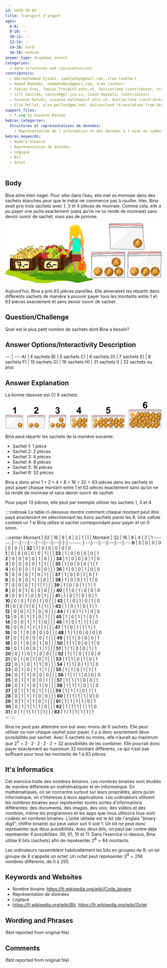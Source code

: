 ```yaml
---
id: 2020-IR-03
title: Transport d’argent
ages:
  6-8: --
  8-10: --
  10-12: --
  12-14: --
  14-16: hard
  16-19: medium
answer_type: dropdown select
categories:
  - data structures and representations
contributors:
  - Amirmohammad Djazbi, samdjazby@gmail.com, Iran (author)
  - Hamed Mohebbi, hmdmohebbi@gmail.com, Iran (author)
  - Fabian Frei, fabian.frei@inf.ethz.ch, Switzerland (contributor, translation from English into German)
  - Jiří Vaníček, vanicek@pf.jcu.cz, Czech Republic (contributor)
  - Susanne Datzko, susanne.datzko@inf.ethz.ch, Switzerland (contributor, graphics)
  - Elsa Pellet, elsa.pellet@gmx.net, Switzerland (translation from German into French)
support_files:
  - *.svg by Susanne Datzko
bebras_categories:
  Structures et représentations de données:
    - Représentation de l'information et des données à l'aide de symboles
bebras_keywords:
  - Nombre binaire
  - Représentation de données
  - Logique
  - Bit
  - Octet
---
```



## Body

Bina aime bien nager. Pour aller dans l’eau, elle met sa monnaie dans des sachets étanches pour que le métal ne commence pas à rouiller. Hier, Bina avait pris trois sachets avec 1, 3 et 4 pièces de monnaie. Comme cela, elle a pu payer une poire exactement (sans qu’on ne lui rende de monnaie) sans devoir ouvrir de sachet, mais pas de pomme.

![](graphics/2020-IR-03_taskbody-optimized.svg "Étales de fruits (500px)")

Aujourd’hui, Bina a pris 63 pièces pareilles. Elle aimeraient les répartir dans différents sachets de manière à pouvoir payer tous les montants entre 1 et 63 pièces exactement et sans devoir ouvrir de sachet.


## Question/Challenge

Quel est le plus petit nombre de sachets dont Bina a besoin?


## Answer Options/Interactivity Description

--: | ---
 A) | 4 sachets
 B) | 5 sachets
 C) | 6 sachets
 D) | 7 sachets
 E) | 8 sachets
 F) | 15 sachets
 G) | 16 sachets
 H) | 31 sachets
 I) | 32 sachets ou plus


## Answer Explanation

La bonne réponse est C) 6 sachets:

![](graphics/2020-IR-03_solution-compatible.svg "Solution (500px)")

Bina peut répartir les sachets de la manière suivante:
 - Sachet 1: 1 pièce
 - Sachet 2: 2 pièces
 - Sachet 3: 4 pièces
 - Sachet 4: 8 pièces
 - Sachet 5: 16 pièces
 - Sachet 6: 32 pièces

Bina a donc ainsi $1 + 2 + 4 + 8 + 16 + 32 = 63$ pièces dans les sachets et peut payer chaque montant entre 1 et 63 pièces exactement sans qu’on ne lui rende de monnaie et sans devoir ouvrir de sachet.

Pour payer 13 pièces, elle peut par exemple utiliser les sachets 1, 3 et 4.

::::nobreak
La table ci-dessous montre comment chaque montant peut être payé exactement en sélectionnant les bons sachets parmi les 6. Une cellule contient un 1 si Bina utilise le sachet correspondant pour payer et un 0 sinon.

:::center
Montant | 32 | 16 | 8  | 4  | 2  | 1  | | | Montant | 32 | 16 | 8  | 4  | 2  | 1 
:-----: |:--:|:--:|:--:|:--:|:--:|:--:|-|-| :-----: |:--:|:--:|:--:|:--:|:--:|:--:
 **0**  | 0  | 0  | 0  | 0  | 0  | 0  | | | **32**  | 1  | 0  | 0  | 0  | 0  | 0  
 **1**  | 0  | 0  | 0  | 0  | 0  | 1  | | | **33**  | 1  | 0  | 0  | 0  | 0  | 1  
 **2**  | 0  | 0  | 0  | 0  | 1  | 0  | | | **34**  | 1  | 0  | 0  | 0  | 1  | 0  
 **3**  | 0  | 0  | 0  | 0  | 1  | 1  | | | **35**  | 1  | 0  | 0  | 0  | 1  | 1  
 **4**  | 0  | 0  | 0  | 1  | 0  | 0  | | | **36**  | 1  | 0  | 0  | 1  | 0  | 0  
 **5**  | 0  | 0  | 0  | 1  | 0  | 1  | | | **37**  | 1  | 0  | 0  | 1  | 0  | 1  
 **6**  | 0  | 0  | 0  | 1  | 1  | 0  | | | **38**  | 1  | 0  | 0  | 1  | 1  | 0  
 **7**  | 0  | 0  | 0  | 1  | 1  | 1  | | | **39**  | 1  | 0  | 0  | 1  | 1  | 1  
 **8**  | 0  | 0  | 1  | 0  | 0  | 0  | | | **40**  | 1  | 0  | 1  | 0  | 0  | 0  
 **9**  | 0  | 0  | 1  | 0  | 0  | 1  | | | **41**  | 1  | 0  | 1  | 0  | 0  | 1  
**10**  | 0  | 0  | 1  | 0  | 1  | 0  | | | **42**  | 1  | 0  | 1  | 0  | 1  | 0  
**11**  | 0  | 0  | 1  | 0  | 1  | 1  | | | **43**  | 1  | 0  | 1  | 0  | 1  | 1  
**12**  | 0  | 0  | 1  | 1  | 0  | 0  | | | **44**  | 1  | 0  | 1  | 1  | 0  | 0  
**13**  | 0  | 0  | 1  | 1  | 0  | 1  | | | **45**  | 1  | 0  | 1  | 1  | 0  | 1  
**14**  | 0  | 0  | 1  | 1  | 1  | 0  | | | **46**  | 1  | 0  | 1  | 1  | 1  | 0  
**15**  | 0  | 0  | 1  | 1  | 1  | 1  | | | **47**  | 1  | 0  | 1  | 1  | 1  | 1  
**16**  | 0  | 1  | 0  | 0  | 0  | 0  | | | **48**  | 1  | 1  | 0  | 0  | 0  | 0  
**17**  | 0  | 1  | 0  | 0  | 0  | 1  | | | **49**  | 1  | 1  | 0  | 0  | 0  | 1  
**18**  | 0  | 1  | 0  | 0  | 1  | 0  | | | **50**  | 1  | 1  | 0  | 0  | 1  | 0  
**19**  | 0  | 1  | 0  | 0  | 1  | 1  | | | **51**  | 1  | 1  | 0  | 0  | 1  | 1  
**20**  | 0  | 1  | 0  | 1  | 0  | 0  | | | **52**  | 1  | 1  | 0  | 1  | 0  | 0  
**21**  | 0  | 1  | 0  | 1  | 0  | 1  | | | **53**  | 1  | 1  | 0  | 1  | 0  | 1  
**22**  | 0  | 1  | 0  | 1  | 1  | 0  | | | **54**  | 1  | 1  | 0  | 1  | 1  | 0  
**23**  | 0  | 1  | 0  | 1  | 1  | 1  | | | **55**  | 1  | 1  | 0  | 1  | 1  | 1  
**24**  | 0  | 1  | 1  | 0  | 0  | 0  | | | **56**  | 1  | 1  | 1  | 0  | 0  | 0  
**25**  | 0  | 1  | 1  | 0  | 0  | 1  | | | **57**  | 1  | 1  | 1  | 0  | 0  | 1  
**26**  | 0  | 1  | 1  | 0  | 1  | 0  | | | **58**  | 1  | 1  | 1  | 0  | 1  | 0  
**27**  | 0  | 1  | 1  | 0  | 1  | 1  | | | **59**  | 1  | 1  | 1  | 0  | 1  | 1  
**28**  | 0  | 1  | 1  | 1  | 0  | 0  | | | **60**  | 1  | 1  | 1  | 1  | 0  | 0  
**29**  | 0  | 1  | 1  | 1  | 0  | 1  | | | **61**  | 1  | 1  | 1  | 1  | 0  | 1  
**30**  | 0  | 1  | 1  | 1  | 1  | 0  | | | **62**  | 1  | 1  | 1  | 1  | 1  | 0  
**31**  | 0  | 1  | 1  | 1  | 1  | 1  | | | **63**  | 1  | 1  | 1  | 1  | 1  | 1  
:::
::::

Bina ne peut pas atteindre son but avec moins de 6 sachets. Elle peut utiliser ou non chaque sachet pour payer, il y a donc exactement deux possibilités par sachet. Avec 5 sachets ou moins, elle n’aurait au maximum que $2^5 = 2 \cdot 2 \cdot 2 \cdot 2 \cdot 2 = 32$ possibilités de les combiner. Elle pourrait donc payer exactement au maximum 32 montant différents, ce qui n’est pas suffisant pour tous les montants de 1 à 63 pièces.


## It's Informatics

Cet exercice traite des _nombres binaires_. Les nombres binaires sont étudiés de manière différente en mathématiques et en informatique. En mathématiques, on se concentre surtout sur leurs propriétés, alors qu’en informatique, on s’intéresse à leurs applications. Les ordinateurs utilisent les nombres binaires pour représenter toutes sortes d’informations différentes: des documents, des images, des voix, des vidéos et des nombres, même les programmes et les apps que nous utilisons tous sont codées en nombres binaires. L’unité utilisée est le _bit_ (de l'anglais "*b*inary dig*it*", chiffre binaire) qui peut valoir soit 0 soit 1. Un bit ne peut donc représenter que deux possibilités. Avec deux bits, on peut par contre déjà représenter 4 possibilités: 00, 01, 10 et 11. Dans l’exercice ci-dessus, Bina utilise 6 bits (sachets) afin de représenter $2^6 = 64$ montants.

Les ordinateurs rassemblent habituellement les bits en groupes de 8; un tel groupe de 8 s’appelle un octet. Un octet peut représenter $2^8 = 256$ nombres différents, de 0 à 255.


## Keywords and Websites

 - Nombre binaire: https://fr.wikipedia.org/wiki/Code_binaire
 - Représentation de données
 - Logique
 - https://fr.wikipedia.org/wiki/Bit, https://fr.wikipedia.org/wiki/Octet


## Wording and Phrases

(Not reported from original file)


## Comments

(Not reported from original file)

